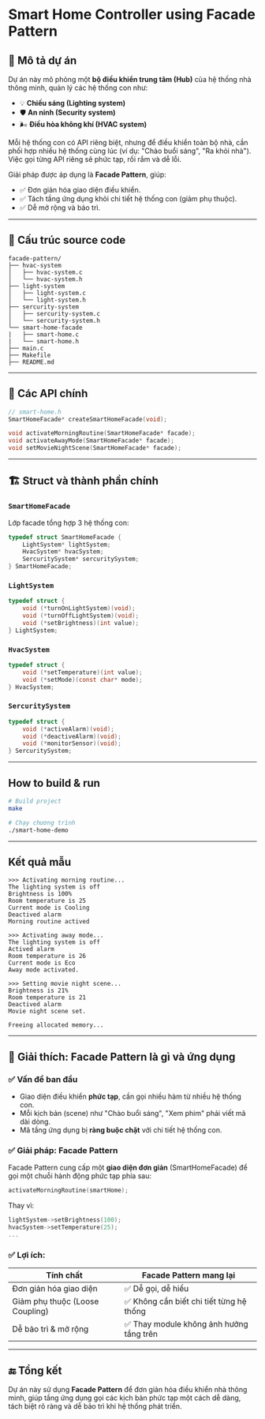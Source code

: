 
# Smart Home Controller using Facade Pattern

## 📌 Mô tả dự án

Dự án này mô phỏng một **bộ điều khiển trung tâm (Hub)** của hệ thống nhà thông minh, quản lý các hệ thống con như:

- 💡 **Chiếu sáng (Lighting system)**
- 🛡️ **An ninh (Security system)**
- 🌬️ **Điều hòa không khí (HVAC system)**

Mỗi hệ thống con có API riêng biệt, nhưng để điều khiển toàn bộ nhà, cần phối hợp nhiều hệ thống cùng lúc (ví dụ: "Chào buổi sáng", "Ra khỏi nhà"). Việc gọi từng API riêng sẽ phức tạp, rối rắm và dễ lỗi.

Giải pháp được áp dụng là **Facade Pattern**, giúp:

- ✅ Đơn giản hóa giao diện điều khiển.
- ✅ Tách tầng ứng dụng khỏi chi tiết hệ thống con (giảm phụ thuộc).
- ✅ Dễ mở rộng và bảo trì.
---

## 📂 Cấu trúc source code

```
facade-pattern/
├── hvac-system
│   ├── hvac-system.c
│   └── hvac-system.h
├── light-system
│   ├── light-system.c
│   └── light-system.h
├── sercurity-system
│   ├── sercurity-system.c
│   └── sercurity-system.h
└── smart-home-facade
|   ├── smart-home.c
|   └── smart-home.h
├── main.c
├── Makefile
├── README.md
```
---

## 🧩 Các API chính

```c
// smart-home.h
SmartHomeFacade* createSmartHomeFacade(void);

void activateMorningRoutine(SmartHomeFacade* facade);
void activateAwayMode(SmartHomeFacade* facade);
void setMovieNightScene(SmartHomeFacade* facade);
```

---

## 🏗️ Struct và thành phần chính

### `SmartHomeFacade`

Lớp facade tổng hợp 3 hệ thống con:

```c
typedef struct SmartHomeFacade {
    LightSystem* lightSystem;
    HvacSystem* hvacSystem;
    SercuritySystem* sercuritySystem;
} SmartHomeFacade;
```

### `LightSystem`

```c
typedef struct {
    void (*turnOnLightSystem)(void);
    void (*turnOffLightSystem)(void);
    void (*setBrightness)(int value);
} LightSystem;
```

### `HvacSystem`

```c
typedef struct {
    void (*setTemperature)(int value);
    void (*setMode)(const char* mode);
} HvacSystem;
```

### `SercuritySystem`

```c
typedef struct {
    void (*activeAlarm)(void);
    void (*deactiveAlarm)(void);
    void (*monitorSensor)(void);
} SercuritySystem;
```

---

## How to build & run
```bash
# Build project
make

# Chạy chương trình
./smart-home-demo
```
---
## Kết quả mẫu
```
>>> Activating morning routine...
The lighting system is off
Brightness is 100%
Room temperature is 25
Current mode is Cooling
Deactived alarm
Morning routine actived

>>> Activating away mode...
The lighting system is off
Actived alarm
Room temperature is 26
Current mode is Eco
Away mode activated.

>>> Setting movie night scene...
Brightness is 21%
Room temperature is 21
Deactived alarm
Movie night scene set.

Freeing allocated memory...
```
---

## 🧠 Giải thích: Facade Pattern là gì và ứng dụng

### ✅ Vấn đề ban đầu

- Giao diện điều khiển **phức tạp**, cần gọi nhiều hàm từ nhiều hệ thống con.
- Mỗi kịch bản (scene) như "Chào buổi sáng", "Xem phim" phải viết mã dài dòng.
- Mã tầng ứng dụng bị **ràng buộc chặt** với chi tiết hệ thống con.

### ✅ Giải pháp: Facade Pattern

Facade Pattern cung cấp một **giao diện đơn giản** (SmartHomeFacade) để gọi một chuỗi hành động phức tạp phía sau:

```c
activateMorningRoutine(smartHome);
```

Thay vì:
```c
lightSystem->setBrightness(100);
hvacSystem->setTemperature(25);
...
```

### ✅ Lợi ích:

| Tính chất                       | Facade Pattern mang lại                 |
| ------------------------------- | --------------------------------------- |
| Đơn giản hóa giao diện          | ✅ Dễ gọi, dễ hiểu                       |
| Giảm phụ thuộc (Loose Coupling) | ✅ Không cần biết chi tiết từng hệ thống |
| Dễ bảo trì & mở rộng            | ✅ Thay module không ảnh hưởng tầng trên |

---

## 🔚 Tổng kết

Dự án này sử dụng **Facade Pattern** để đơn giản hóa điều khiển nhà thông minh, giúp tầng ứng dụng gọi các kịch bản phức tạp một cách dễ dàng, tách biệt rõ ràng và dễ bảo trì khi hệ thống phát triển.